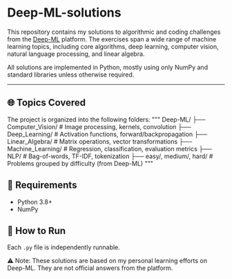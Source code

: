 # Deep-ML-solutions

This repository contains my solutions to algorithmic and coding challenges from the [Deep-ML](https://deep-ml.com) platform. 
The exercises span a wide range of machine learning topics, including core algorithms, deep learning, computer vision, natural language processing, and linear algebra.

All solutions are implemented in Python, mostly using only NumPy and standard libraries unless otherwise required.

---

## 🌐 Topics Covered

The project is organized into the following folders:
"""
Deep-ML/
├── Computer_Vision/ # Image processing, kernels, convolution
├── Deep_Learning/ # Activation functions, forward/backpropagation
├── Linear_Algebra/ # Matrix operations, vector transformations
├── Machine_Learning/ # Regression, classification, evaluation metrics
├── NLP/ # Bag-of-words, TF-IDF, tokenization
├── easy/, medium/, hard/  # Problems grouped by difficulty (from Deep-ML)
"""

## 🔧 Requirements
- Python 3.8+
- NumPy

## 🚀 How to Run
Each `.py` file is independently runnable.

⚠️ Note: These solutions are based on my personal learning efforts on Deep-ML. They are not official answers from the platform.

